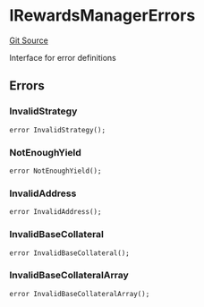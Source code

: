 # IRewardsManagerErrors
[Git Source](https://github.com/Level-Money/contracts/blob/0fa663cd541ef95fb08cd2849fd8cc2be3967548/src/v2/interfaces/level/IRewardsManager.sol)

Interface for error definitions


## Errors
### InvalidStrategy

```solidity
error InvalidStrategy();
```

### NotEnoughYield

```solidity
error NotEnoughYield();
```

### InvalidAddress

```solidity
error InvalidAddress();
```

### InvalidBaseCollateral

```solidity
error InvalidBaseCollateral();
```

### InvalidBaseCollateralArray

```solidity
error InvalidBaseCollateralArray();
```

